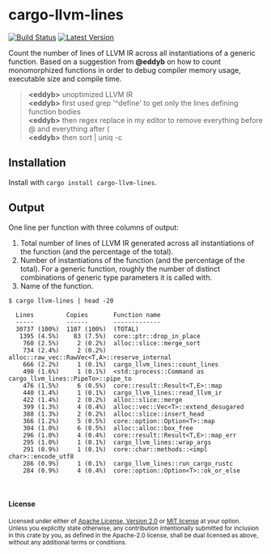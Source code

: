 # cargo-llvm-lines

[![Build Status](https://img.shields.io/github/workflow/status/dtolnay/cargo-llvm-lines/CI/master)](https://github.com/dtolnay/cargo-llvm-lines/actions?query=branch%3Amaster)
[![Latest Version](https://img.shields.io/crates/v/cargo-llvm-lines.svg)](https://crates.io/crates/cargo-llvm-lines)

Count the number of lines of LLVM IR across all instantiations of a generic
function. Based on a suggestion from **@eddyb** on how to count monomorphized
functions in order to debug compiler memory usage, executable size and compile
time.

> **\<eddyb>** unoptimized LLVM IR<br>
> **\<eddyb>** first used grep '^define' to get only the lines defining function bodies<br>
> **\<eddyb>** then regex replace in my editor to remove everything before @ and everything after (<br>
> **\<eddyb>** then sort | uniq -c<br>

## Installation

Install with `cargo install cargo-llvm-lines`.

## Output

One line per function with three columns of output:

1. Total number of lines of LLVM IR generated across all instantiations of the
   function (and the percentage of the total).
2. Number of instantiations of the function (and the percentage of the total).
   For a generic function, roughly the number of distinct combinations of
   generic type parameters it is called with.
3. Name of the function.

```
$ cargo llvm-lines | head -20

  Lines         Copies       Function name
  -----         ------       -------------
  30737 (100%)  1107 (100%)  (TOTAL)
   1395 (4.5%)    83 (7.5%)  core::ptr::drop_in_place
    760 (2.5%)     2 (0.2%)  alloc::slice::merge_sort
    734 (2.4%)     2 (0.2%)  alloc::raw_vec::RawVec<T,A>::reserve_internal
    666 (2.2%)     1 (0.1%)  cargo_llvm_lines::count_lines
    490 (1.6%)     1 (0.1%)  <std::process::Command as cargo_llvm_lines::PipeTo>::pipe_to
    476 (1.5%)     6 (0.5%)  core::result::Result<T,E>::map
    440 (1.4%)     1 (0.1%)  cargo_llvm_lines::read_llvm_ir
    422 (1.4%)     2 (0.2%)  alloc::slice::merge
    399 (1.3%)     4 (0.4%)  alloc::vec::Vec<T>::extend_desugared
    388 (1.3%)     2 (0.2%)  alloc::slice::insert_head
    366 (1.2%)     5 (0.5%)  core::option::Option<T>::map
    304 (1.0%)     6 (0.5%)  alloc::alloc::box_free
    296 (1.0%)     4 (0.4%)  core::result::Result<T,E>::map_err
    295 (1.0%)     1 (0.1%)  cargo_llvm_lines::wrap_args
    291 (0.9%)     1 (0.1%)  core::char::methods::<impl char>::encode_utf8
    286 (0.9%)     1 (0.1%)  cargo_llvm_lines::run_cargo_rustc
    284 (0.9%)     4 (0.4%)  core::option::Option<T>::ok_or_else
```

<br>

#### License

<sup>
Licensed under either of <a href="LICENSE-APACHE">Apache License, Version
2.0</a> or <a href="LICENSE-MIT">MIT license</a> at your option.
</sup>

<br>

<sub>
Unless you explicitly state otherwise, any contribution intentionally submitted
for inclusion in this crate by you, as defined in the Apache-2.0 license, shall
be dual licensed as above, without any additional terms or conditions.
</sub>
